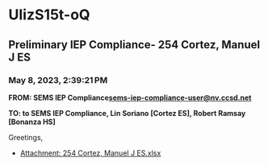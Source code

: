 # UIizS15t-oQ
## Preliminary IEP Compliance- 254 Cortez, Manuel J ES
### May 8, 2023, 2:39:21 PM
**FROM: SEMS IEP Compliance<sems-iep-compliance-user@nv.ccsd.net>**

**TO: to SEMS IEP Compliance, Lin Soriano [Cortez ES], Robert Ramsay [Bonanza HS]**


Greetings, 





* [Attachment: 254 Cortez, Manuel J ES.xlsx](UIizS15t-oQ-attachment-1.xlsx)
